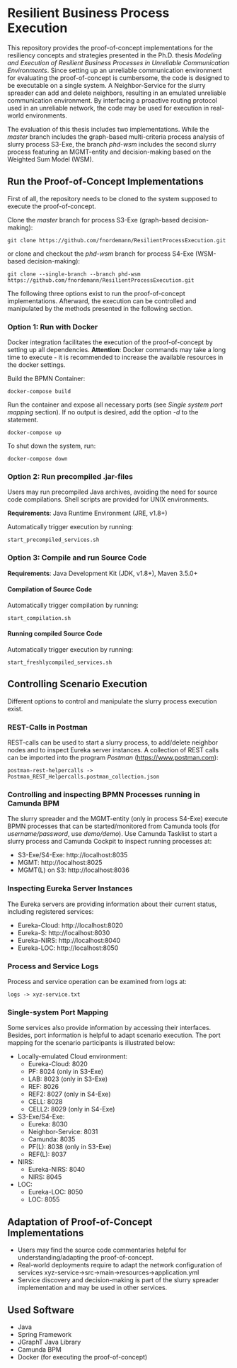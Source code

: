 # Resilient Business Process Execution
This repository provides the proof-of-concept implementations for the resiliency concepts and strategies presented in the Ph.D. thesis *Modeling and Execution of Resilient Business Processes in Unreliable Communication Environments*. Since setting up an unreliable communication environment for evaluating the proof-of-concept is cumbersome, the code is designed to be executable on a single system. A Neighbor-Service for the slurry spreader can add and delete neighbors, resulting in an emulated unreliable communication environment. By interfacing a proactive routing protocol used in an unreliable network, the code may be used for execution in real-world environments.

The evaluation of this thesis includes two implementations. While the *master* branch includes the graph-based multi-criteria process analysis of slurry process S3-Exe, the branch *phd-wsm* includes the second slurry process featuring an MGMT-entity and decision-making based on the Weighted Sum Model (WSM).

## Run the Proof-of-Concept Implementations
First of all, the repository needs to be cloned to the system supposed to execute the proof-of-concept.

Clone the *master* branch for process S3-Exe (graph-based decision-making):

    git clone https://github.com/fnordemann/ResilientProcessExecution.git

or clone and checkout the *phd-wsm* branch for process S4-Exe (WSM-based decision-making):

    git clone --single-branch --branch phd-wsm https://github.com/fnordemann/ResilientProcessExecution.git

The following three options exist to run the proof-of-concept implementations. Afterward, the execution can be controlled and manipulated by the methods presented in the following section.

### Option 1: Run with Docker
Docker integration facilitates the execution of the proof-of-concept by setting up all dependencies. **Attention**: Docker commands may take a long time to execute - it is recommended to increase the available resources in the docker settings. 

Build the BPMN Container:

    docker-compose build

Run the container and expose all necessary ports (see *Single system port mapping* section). If no output is desired, add the option *-d* to the statement.

    docker-compose up

To shut down the system, run:

    docker-compose down

### Option 2: Run precompiled .jar-files
Users may run precompiled Java archives, avoiding the need for source code compilations. Shell scripts are provided for UNIX environments.

**Requirements**: Java Runtime Environment (JRE, v1.8+)

Automatically trigger execution by running:

    start_precompiled_services.sh

### Option 3: Compile and run Source Code
**Requirements**: Java Development Kit (JDK, v1.8+), Maven 3.5.0+

#### Compilation of Source Code
Automatically trigger compilation by running:
    
    start_compilation.sh

#### Running compiled Source Code
Automatically trigger execution by running:

    start_freshlycompiled_services.sh

## Controlling Scenario Execution
Different options to control and manipulate the slurry process execution exist.

### REST-Calls in Postman
REST-calls can be used to start a slurry process, to add/delete neighbor nodes and to inspect Eureka server instances. A collection of REST calls can be imported into the program *Postman* (https://www.postman.com):

    postman-rest-helpercalls -> Postman_REST_Helpercalls.postman_collection.json

### Controlling and inspecting BPMN Processes running in Camunda BPM
The slurry spreader and the MGMT-entity (only in process S4-Exe) execute BPMN processes that can be started/monitored from Camunda tools (for *username/password*, use *demo/demo*). Use Camunda Tasklist to start a slurry process and Camunda Cockpit to inspect running processes at:
- S3-Exe/S4-Exe: http://localhost:8035
- MGMT: http://localhost:8025
- MGMT(L) on S3: http://localhost:8036

### Inspecting Eureka Server Instances
The Eureka servers are providing information about their current status, including registered services:
- Eureka-Cloud: http://localhost:8020
- Eureka-S: http://localhost:8030
- Eureka-NIRS: http://localhost:8040
- Eureka-LOC: http://localhost:8050

### Process and Service Logs
Process and service operation can be examined from logs at:

    logs -> xyz-service.txt

### Single-system Port Mapping
Some services also provide information by accessing their interfaces. Besides, port information is helpful to adapt scenario execution. The port mapping for the scenario participants is illustrated below:
- Locally-emulated Cloud environment:
    - Eureka-Cloud: 8020
    - PF: 8024 (only in S3-Exe)
    - LAB: 8023 (only in S3-Exe)
    - REF: 8026
    - REF2: 8027 (only in S4-Exe)
    - CELL: 8028
    - CELL2: 8029 (only in S4-Exe)
- S3-Exe/S4-Exe:
    - Eureka: 8030
    - Neighbor-Service: 8031
    - Camunda: 8035
    - PF(L): 8038 (only in S3-Exe)
    - REF(L): 8037
- NIRS:
    - Eureka-NIRS: 8040
    - NIRS: 8045
- LOC:
    - Eureka-LOC: 8050
    - LOC: 8055

## Adaptation of Proof-of-Concept Implementations
- Users may find the source code commentaries helpful for understanding/adapting the proof-of-concept.
- Real-world deployments require to adapt the network configuration of services
    xyz-service->src->main->resources->application.yml
- Service discovery and decision-making is part of the slurry spreader implementation and may be used in other services.


## Used Software
- Java
- Spring Framework
- JGraphT Java Library
- Camunda BPM
- Docker (for executing the proof-of-concept)
